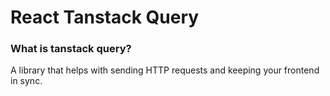 # React Tanstack Query

### What is tanstack query?

A library that helps with sending HTTP requests and keeping your frontend in sync.
